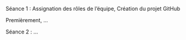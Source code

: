 Séance 1 : Assignation des rôles de l’équipe, Création du projet GitHub

Premièrement, ...

Séance 2 : ...
